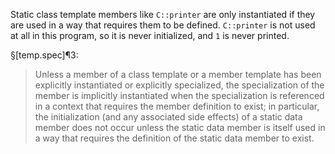 Static class template members like `C::printer` are only instantiated if they are used in a way that requires them to be defined. `C::printer` is not used at all in this program, so it is never initialized, and `1` is never printed.

§[temp.spec]¶3:

> Unless a member of a class template or a member template has been explicitly instantiated or explicitly specialized, the specialization of the member is implicitly instantiated when the specialization is referenced in a context that requires the member definition to exist; in particular, the initialization (and any associated side effects) of a static data member does not occur unless the static data member is itself used in a way that requires the definition of the static data member to exist.